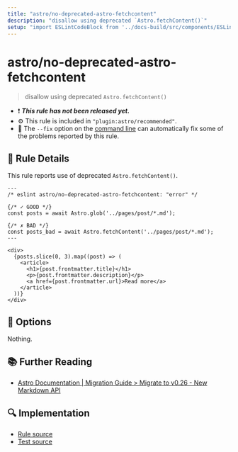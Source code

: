 ```yaml
---
title: "astro/no-deprecated-astro-fetchcontent"
description: "disallow using deprecated `Astro.fetchContent()`"
setup: "import ESLintCodeBlock from '../docs-build/src/components/ESLintCodeBlockWrap.astro'"
---
```


# astro/no-deprecated-astro-fetchcontent

> disallow using deprecated `Astro.fetchContent()`

- :exclamation: <badge text="This rule has not been released yet." vertical="middle" type="error"> **_This rule has not been released yet._** </badge>
- :gear: This rule is included in `"plugin:astro/recommended"`.
- :wrench: The `--fix` option on the [command line](https://eslint.org/docs/user-guide/command-line-interface#fixing-problems) can automatically fix some of the problems reported by this rule.

## :book: Rule Details

This rule reports use of deprecated `Astro.fetchContent()`.

<ESLintCodeBlock fix>

<!--eslint-skip-->

```astro
---
/* eslint astro/no-deprecated-astro-fetchcontent: "error" */

{/* ✓ GOOD */}
const posts = await Astro.glob('../pages/post/*.md');

{/* ✗ BAD */}
const posts_bad = await Astro.fetchContent('../pages/post/*.md');
---

<div>
  {posts.slice(0, 3).map((post) => (
    <article>
      <h1>{post.frontmatter.title}</h1>
      <p>{post.frontmatter.description}</p>
      <a href={post.frontmatter.url}>Read more</a>
    </article>
  ))}
</div>
```

</ESLintCodeBlock>

## :wrench: Options

Nothing.

## :books: Further Reading

- [Astro Documentation | Migration Guide > Migrate to v0.26 - New Markdown API](https://docs.astro.build/en/migrate/#new-markdown-api)

## :mag: Implementation

- [Rule source](https://github.com/ota-meshi/eslint-plugin-astro/blob/main/src/rules/no-deprecated-astro-fetchcontent.ts)
- [Test source](https://github.com/ota-meshi/eslint-plugin-astro/blob/main/tests/src/rules/no-deprecated-astro-fetchcontent.ts)
